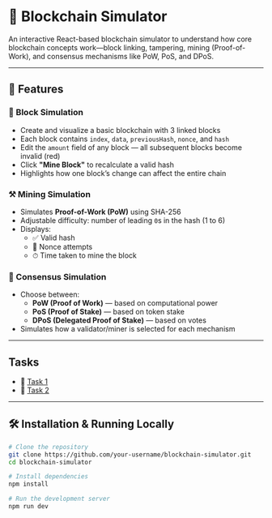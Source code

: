 # 🔗 Blockchain Simulator

An interactive React-based blockchain simulator to understand how core blockchain concepts work—block linking, tampering, mining (Proof-of-Work), and consensus mechanisms like PoW, PoS, and DPoS.

---

## 🚀 Features

### 🧱 Block Simulation
- Create and visualize a basic blockchain with 3 linked blocks
- Each block contains `index`, `data`, `previousHash`, `nonce`, and `hash`
- Edit the `amount` field of any block — all subsequent blocks become invalid (red)
- Click **"Mine Block"** to recalculate a valid hash
- Highlights how one block’s change can affect the entire chain

### ⚒️ Mining Simulation
- Simulates **Proof-of-Work (PoW)** using SHA-256
- Adjustable difficulty: number of leading `0`s in the hash (1 to 6)
- Displays:
  - ✅ Valid hash
  - 🔁 Nonce attempts
  - ⏱ Time taken to mine the block

### 🧠 Consensus Simulation
- Choose between:
  - **PoW (Proof of Work)** — based on computational power
  - **PoS (Proof of Stake)** — based on token stake
  - **DPoS (Delegated Proof of Stake)** — based on votes
- Simulates how a validator/miner is selected for each mechanism

---

## Tasks

- 📘 [Task 1](./Task1.pdf)
- 📘 [Task 2](./Task2.pdf)


---

## 🛠️ Installation & Running Locally

```bash
# Clone the repository
git clone https://github.com/your-username/blockchain-simulator.git
cd blockchain-simulator

# Install dependencies
npm install

# Run the development server
npm run dev

